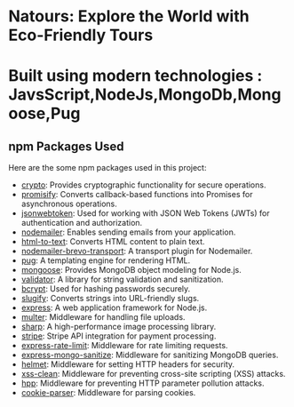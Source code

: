 # Natours: Explore the World with Eco-Friendly Tours
# Built using modern technologies : JavsScript,NodeJs,MongoDb,Mongoose,Pug 
## npm Packages Used

Here are the some npm packages used in this project:

- [crypto](https://www.npmjs.com/package/crypto): Provides cryptographic functionality for secure operations.
- [promisify](https://www.npmjs.com/package/util): Converts callback-based functions into Promises for asynchronous operations.
- [jsonwebtoken](https://www.npmjs.com/package/jsonwebtoken): Used for working with JSON Web Tokens (JWTs) for authentication and authorization.
- [nodemailer](https://www.npmjs.com/package/nodemailer): Enables sending emails from your application.
- [html-to-text](https://www.npmjs.com/package/html-to-text): Converts HTML content to plain text.
- [nodemailer-brevo-transport](https://www.npmjs.com/package/nodemailer-brevo-transport): A transport plugin for Nodemailer.
- [pug](https://www.npmjs.com/package/pug): A templating engine for rendering HTML.
- [mongoose](https://www.npmjs.com/package/mongoose): Provides MongoDB object modeling for Node.js.
- [validator](https://www.npmjs.com/package/validator): A library for string validation and sanitization.
- [bcrypt](https://www.npmjs.com/package/bcrypt): Used for hashing passwords securely.
- [slugify](https://www.npmjs.com/package/slugify): Converts strings into URL-friendly slugs.
- [express](https://www.npmjs.com/package/express): A web application framework for Node.js.
- [multer](https://www.npmjs.com/package/multer): Middleware for handling file uploads.
- [sharp](https://www.npmjs.com/package/sharp): A high-performance image processing library.
- [stripe](https://www.npmjs.com/package/stripe): Stripe API integration for payment processing.
- [express-rate-limit](https://www.npmjs.com/package/express-rate-limit): Middleware for rate limiting requests.
- [express-mongo-sanitize](https://www.npmjs.com/package/express-mongo-sanitize): Middleware for sanitizing MongoDB queries.
- [helmet](https://www.npmjs.com/package/helmet): Middleware for setting HTTP headers for security.
- [xss-clean](https://www.npmjs.com/package/xss-clean): Middleware for preventing cross-site scripting (XSS) attacks.
- [hpp](https://www.npmjs.com/package/hpp): Middleware for preventing HTTP parameter pollution attacks.
- [cookie-parser](https://www.npmjs.com/package/cookie-parser): Middleware for parsing cookies.

